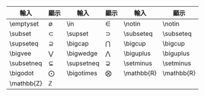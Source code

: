 | 輸入         | 顯示           | 輸入         | 顯示           | 輸入         | 顯示         |
| ---------- | ------------ | ---------- | ------------ | ---------- | ---------- |
| \emptyset  | $\emptyset$  | \in        | $\in$        | \notin     | \notin     |
| \subset    | $\subset$    | \supset    | $\supset$    | \subseteq  | \subseteq  |
| \supseteq  | $\supseteq$  | \bigcap    | $\bigcap$    | \bigcup    | \bigcup    |
| \bigvee    | $\bigvee$    | \bigwedge  | $\bigwedge$  | \biguplus  | \biguplus  |
| \subsetneq | $\subsetneq$ | \supsetneq | $\supsetneq$ | \setminus  | \setminus  |
| \bigodot   | $\bigodot$   | \bigotimes | $\bigotimes$ | \mathbb{R} | \mathbb{R} |
| \mathbb{Z} | $\mathbb{Z}$ |            |              |            |            |
